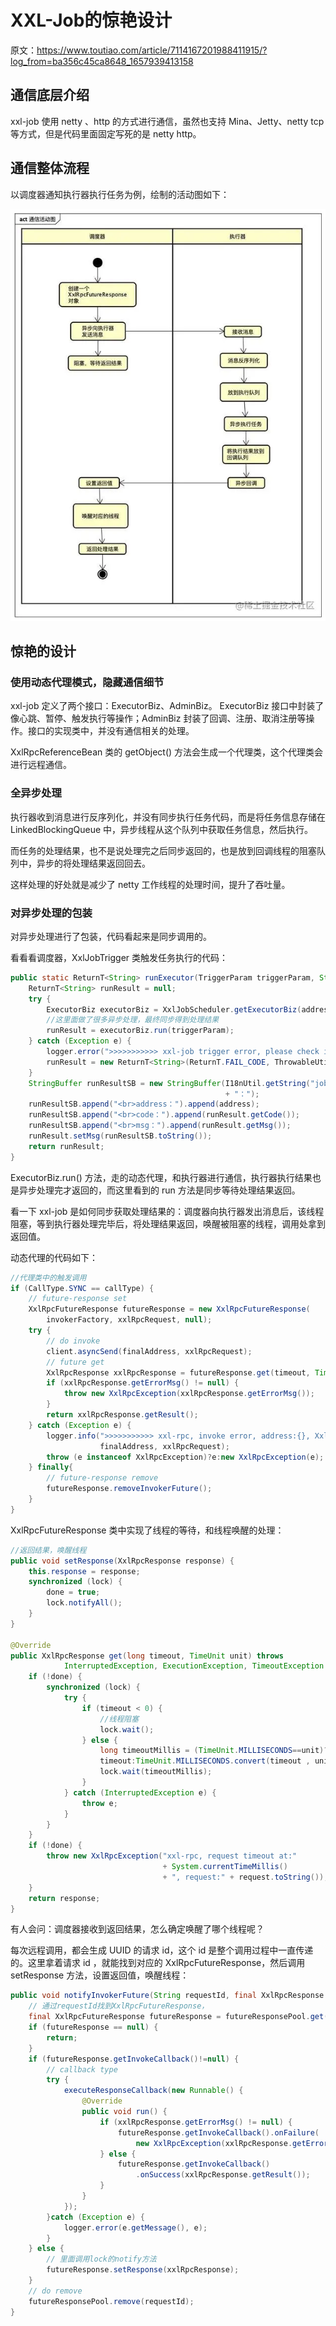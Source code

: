 # XXL-Job的惊艳设计

原文：https://www.toutiao.com/article/7114167201988411915/?log_from=ba356c45ca8648_1657939413158



## 通信底层介绍

xxl-job 使用 netty 、http 的方式进行通信，虽然也支持 Mina、Jetty、netty tcp等方式，但是代码里面固定写死的是 netty http。

## 通信整体流程

以调度器通知执行器执行任务为例，绘制的活动图如下：

![1](./images/XXL-Job_Design/1.png)



## 惊艳的设计

### 使用动态代理模式，隐藏通信细节

xxl-job 定义了两个接口：ExecutorBiz、AdminBiz。 ExecutorBiz 接口中封装了像心跳、暂停、触发执行等操作；AdminBiz 封装了回调、注册、取消注册等操作。接口的实现类中，并没有通信相关的处理。

XxlRpcReferenceBean 类的 getObject() 方法会生成一个代理类，这个代理类会进行远程通信。

### 全异步处理

执行器收到消息进行反序列化，并没有同步执行任务代码，而是将任务信息存储在 LinkedBlockingQueue 中，异步线程从这个队列中获取任务信息，然后执行。

而任务的处理结果，也不是说处理完之后同步返回的，也是放到回调线程的阻塞队列中，异步的将处理结果返回回去。

这样处理的好处就是减少了 netty 工作线程的处理时间，提升了吞吐量。

### 对异步处理的包装

对异步处理进行了包装，代码看起来是同步调用的。

看看看调度器，XxlJobTrigger 类触发任务执行的代码：

``` java
public static ReturnT<String> runExecutor(TriggerParam triggerParam, String address) {
    ReturnT<String> runResult = null;
    try {
        ExecutorBiz executorBiz = XxlJobScheduler.getExecutorBiz(address);
        //这里面做了很多异步处理，最终同步得到处理结果
        runResult = executorBiz.run(triggerParam);
    } catch (Exception e) {
        logger.error(">>>>>>>>>>> xxl-job trigger error, please check if the executor[{}] is running.", address, e);
        runResult = new ReturnT<String>(ReturnT.FAIL_CODE, ThrowableUtil.toString(e));
    }
    StringBuffer runResultSB = new StringBuffer(I18nUtil.getString("jobconf_trigger_run") 
                                                + "：");
    runResultSB.append("<br>address：").append(address);
    runResultSB.append("<br>code：").append(runResult.getCode());
    runResultSB.append("<br>msg：").append(runResult.getMsg());
    runResult.setMsg(runResultSB.toString());
    return runResult;
}
```

ExecutorBiz.run() 方法，走的动态代理，和执行器进行通信，执行器执行结果也是异步处理完才返回的，而这里看到的 run 方法是同步等待处理结果返回。

看一下 xxl-job 是如何同步获取处理结果的：调度器向执行器发出消息后，该线程阻塞，等到执行器处理完毕后，将处理结果返回，唤醒被阻塞的线程，调用处拿到返回值。

动态代理的代码如下：

``` java
//代理类中的触发调用
if (CallType.SYNC == callType) {
    // future-response set
    XxlRpcFutureResponse futureResponse = new XxlRpcFutureResponse(
        invokerFactory, xxlRpcRequest, null);
    try {
        // do invoke
        client.asyncSend(finalAddress, xxlRpcRequest);
        // future get
        XxlRpcResponse xxlRpcResponse = futureResponse.get(timeout, TimeUnit.MILLISECONDS);
        if (xxlRpcResponse.getErrorMsg() != null) {
            throw new XxlRpcException(xxlRpcResponse.getErrorMsg());
        }
        return xxlRpcResponse.getResult();
    } catch (Exception e) {
        logger.info(">>>>>>>>>>> xxl-rpc, invoke error, address:{}, XxlRpcRequest{}",
                    finalAddress, xxlRpcRequest);
        throw (e instanceof XxlRpcException)?e:new XxlRpcException(e);
    } finally{
        // future-response remove
        futureResponse.removeInvokerFuture();
    }
}
```

XxlRpcFutureResponse 类中实现了线程的等待，和线程唤醒的处理：

``` java
//返回结果，唤醒线程
public void setResponse(XxlRpcResponse response) {
    this.response = response;
    synchronized (lock) {
        done = true;
        lock.notifyAll();
    }
}

@Override
public XxlRpcResponse get(long timeout, TimeUnit unit) throws 
            InterruptedException, ExecutionException, TimeoutException {
    if (!done) {
        synchronized (lock) {
            try {
                if (timeout < 0) {
                    //线程阻塞
                    lock.wait();
                } else {
                    long timeoutMillis = (TimeUnit.MILLISECONDS==unit)?
                    timeout:TimeUnit.MILLISECONDS.convert(timeout , unit);
                    lock.wait(timeoutMillis);
                }
            } catch (InterruptedException e) {
                throw e;
            }
        }
    }
    if (!done) {
        throw new XxlRpcException("xxl-rpc, request timeout at:" 
                                  + System.currentTimeMillis() 
                                  + ", request:" + request.toString());
    }
    return response;
}
```

有人会问：调度器接收到返回结果，怎么确定唤醒了哪个线程呢？

每次远程调用，都会生成 UUID 的请求 id，这个 id 是整个调用过程中一直传递的。这里拿着请求 id ，就能找到对应的 XxlRpcFutureResponse，然后调用 setResponse 方法，设置返回值，唤醒线程：

``` java
public void notifyInvokerFuture(String requestId, final XxlRpcResponse xxlRpcResponse){
    // 通过requestId找到XxlRpcFutureResponse，
    final XxlRpcFutureResponse futureResponse = futureResponsePool.get(requestId);
    if (futureResponse == null) {
        return;
    }
    if (futureResponse.getInvokeCallback()!=null) {
        // callback type
        try {
            executeResponseCallback(new Runnable() {
                @Override
                public void run() {
                    if (xxlRpcResponse.getErrorMsg() != null) {
                        futureResponse.getInvokeCallback().onFailure(
                            new XxlRpcException(xxlRpcResponse.getErrorMsg()));
                    } else {
                        futureResponse.getInvokeCallback()
                            .onSuccess(xxlRpcResponse.getResult());
                    }
                }
            });
        }catch (Exception e) {
            logger.error(e.getMessage(), e);
        }
    } else {
        // 里面调用lock的notify方法
        futureResponse.setResponse(xxlRpcResponse);
    }
    // do remove
    futureResponsePool.remove(requestId);
}
```

